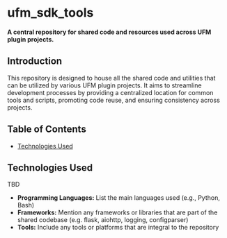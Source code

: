# ufm_sdk_tools
**A central repository for shared code and resources used across UFM plugin projects.**

## Introduction

This repository is designed to house all the shared code and utilities that can be utilized by various UFM plugin projects. It aims to streamline development processes by providing a centralized location for common tools and scripts, promoting code reuse, and ensuring consistency across projects.

## Table of Contents

- [Technologies Used](#technologies-used)

## Technologies Used
TBD
- **Programming Languages:** List the main languages used (e.g., Python, Bash)
- **Frameworks:** Mention any frameworks or libraries that are part of the shared codebase (e.g. flask, aiohttp, logging, configparser)
- **Tools:** Include any tools or platforms that are integral to the repository
